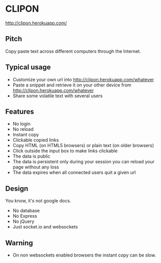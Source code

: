 # CLIPON

<http://clipon.herokuapp.com/>

## Pitch

Copy paste text across different computers through the Internet.

## Typical usage 

* Customize your own url into http://clipon.herokuapp.com/whatever
* Paste a snippet and retrieve it on your other device from http://clipon.herokuapp.com/whatever
* Share some volatile text with several users 

## Features

* No login
* No reload
* Instant copy
* Clickable copied links
* Copy HTML (on HTML5 browsers) or plain text (on older browsers)
* Click outside the input box to make links clickable
* The data is public
* The data is persistent only during your session you can reload your page without any loss
* The data expires when all connected users quit a given url

## Design

You know, it's not google docs.

* No database
* No Express
* No jQuery
* Just socket.io and websockets

## Warning

* On non websockets enabled browsers the instant copy can be slow.
